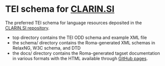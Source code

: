 # TEI schema for [CLARIN.SI](http://www.clarin.si/)

The preferred TEI schema for language resources deposited in the
[CLARIN.SI repository](https://www.clarin.si/repository/xmlui/).

* top directory contains the TEI ODD schema and example XML file
* the schema/ directory contains the Roma-generated XML schemas in RelaxNG, W3C schema, and DTD
* the docs/ directory contains the Roma-generated tagset documentation in various formats with the
  HTML available through [GitHub pages](https://clarinsi.github.io/TEI-schema/).
